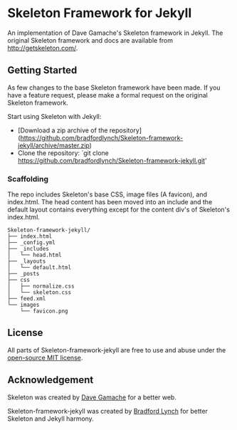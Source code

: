 # Skeleton Framework for Jekyll

An implementation of Dave Gamache's Skeleton framework in Jekyll. The original Skeleton framework and docs are available from http://getskeleton.com/.

## Getting Started

As few changes to the base Skeleton framework have been made. If you have a feature request, please make a formal request on the original Skeleton framework.

Start using Skeleton with Jekyll:
- [Download a zip archive of the repository] (https://github.com/bradfordlynch/Skeleton-framework-jekyll/archive/master.zip)
- Clone the repository: `git clone https://github.com/bradfordlynch/Skeleton-framework-jekyll.git'

### Scaffolding

The repo includes Skeleton's base CSS, image files (A favicon), and index.html. The head content has been moved into an include and the default layout contains everything except for the content div's of Skeleton's index.html.
```
Skeleton-framework-jekyll/
├── index.html
├── _config.yml
├── _includes
│   └── head.html
├── _layouts
│   └── default.html
├── _posts
├── css
│   ├── normalize.css
│   └── skeleton.css
├── feed.xml
└── images
    └── favicon.png
```
## License
All parts of Skeleton-framework-jekyll are free to use and abuse under the [open-source MIT license](https://github.com/bradfordlynch/Skeleton-framework-jekyll/blob/master/LICENSE.md).

## Acknowledgement

Skeleton was created by [Dave Gamache](https://twitter.com/dhg) for a better web.

Skeleton-framework-jekyll was created by [Bradford Lynch](https://twitter.com/blynch41) for better Skeleton and Jekyll harmony.
